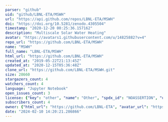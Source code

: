 ```yaml
---
parser: "github"
uid: "github/LBNL-ETA/MSWH"
url: "https://api.github.com/repos/LBNL-ETA/MSWH"
doi: "https://doi.org/10.5281/zenodo.4305504"
timestamp: "2020-12-20 00:25:36.157162"
description: "Multiscale Solar Water Heating"
avatar: "https://avatars1.githubusercontent.com/u/14825882?v=4"
repo_url: "https://github.com/LBNL-ETA/MSWH"
name: "MSWH"
full_name: "LBNL-ETA/MSWH"
html_url: "https://github.com/LBNL-ETA/MSWH"
created_at: "2019-05-22T21:13:45Z"
updated_at: "2020-12-15T05:36:48Z"
clone_url: "https://github.com/LBNL-ETA/MSWH.git"
size: 28660
stargazers_count: 4
watchers_count: 4
language: "Jupyter Notebook"
open_issues_count: 3
license: {"key": "other", "name": "Other", "spdx_id": "NOASSERTION", "url": null, "node_id": "MDc6TGljZW5zZTA="}
subscribers_count: 4
owner: {"html_url": "https://github.com/LBNL-ETA", "avatar_url": "https://avatars1.githubusercontent.com/u/14825882?v=4", "login": "LBNL-ETA", "type": "Organization"}
date: "2024-02-10 14:20:21.286866"
---
```

